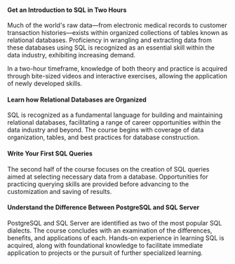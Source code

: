 #### Get an Introduction to SQL in Two Hours

Much of the world's raw data—from electronic medical records to customer transaction histories—exists within organized collections of tables known as relational databases. Proficiency in wrangling and extracting data from these databases using SQL is recognized as an essential skill within the data industry, exhibiting increasing demand.

In a two-hour timeframe, knowledge of both theory and practice is acquired through bite-sized videos and interactive exercises, allowing the application of newly developed skills.

#### Learn how Relational Databases are Organized

SQL is recognized as a fundamental language for building and maintaining relational databases, facilitating a range of career opportunities within the data industry and beyond. The course begins with coverage of data organization, tables, and best practices for database construction.

#### Write Your First SQL Queries

The second half of the course focuses on the creation of SQL queries aimed at selecting necessary data from a database. Opportunities for practicing querying skills are provided before advancing to the customization and saving of results.

#### Understand the Difference Between PostgreSQL and SQL Server

PostgreSQL and SQL Server are identified as two of the most popular SQL dialects. The course concludes with an examination of the differences, benefits, and applications of each. Hands-on experience in learning SQL is acquired, along with foundational knowledge to facilitate immediate application to projects or the pursuit of further specialized learning.